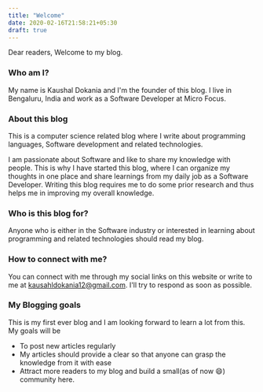 ```yaml
---
title: "Welcome"
date: 2020-02-16T21:58:21+05:30
draft: true
---
```


Dear readers, Welcome to my blog.
### Who am I?
My name is Kaushal Dokania and I'm the founder of this blog.
I live in Bengaluru, India and work as a Software Developer at Micro Focus.

### About this blog
This is a computer science related blog where I write about programming languages, Software development and related technologies.

I am passionate about Software and like to share my knowledge with people. This is why I have started this blog, where I can organize my thoughts in one place and share learnings from my daily job as a Software Developer. Writing this blog requires me to do some prior research and thus helps me in improving my overall knowledge.

### Who is this blog for?
Anyone who is either in the Software industry or interested in learning about programming and related technologies should read my blog.

### How to connect with me?
You can connect with me through my social links on this website or write to me at kausahldokania12@gmail.com. I'll try to respond as soon as possible.

### My Blogging goals
This is my first ever blog and I am looking forward to learn a lot from this. My goals will be
- To post new articles regularly
- My articles should provide a clear so that anyone can grasp the knowledge from it with ease
- Attract more readers to my blog and build a small(as of now 😄) community here.
